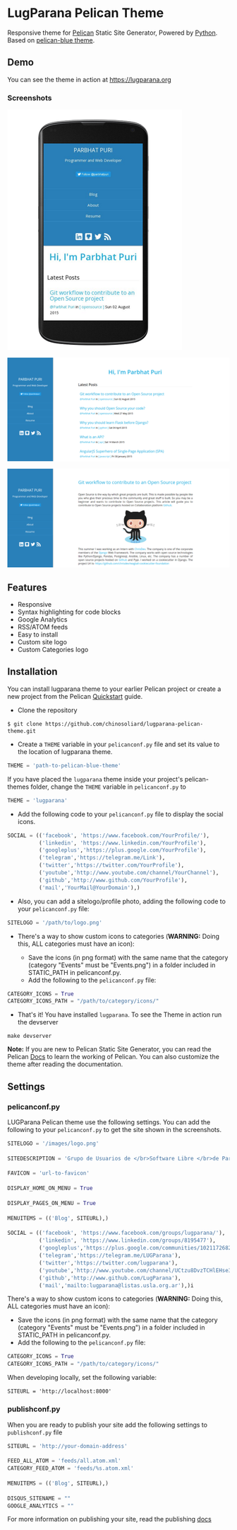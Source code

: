 # LugParana Pelican Theme

Responsive theme for [Pelican](http://blog.getpelican.com/) Static Site Generator, Powered by [Python](https://www.python.org/).  
Based on [pelican-blue theme](https://github.com/Parbhat/pelican-blue).

## Demo

You can see the theme in action at https://lugparana.org

### Screenshots

![homepage-mobile](screenshot-mobile.png)

![homepage-web](screenshot-web.png)

![article](screenshot-article.png)


## Features

* Responsive
* Syntax highlighting for code blocks
* Google Analytics
* RSS/ATOM feeds
* Easy to install
* Custom site logo
* Custom Categories logo

## Installation

You can install lugparana theme to your earlier Pelican project or create a new project from the Pelican [Quickstart](http://docs.getpelican.com/en/3.6.3/quickstart.html) guide.

* Clone the repository

```
$ git clone https://github.com/chinosoliard/lugparana-pelican-theme.git
```

* Create a `THEME` variable in your `pelicanconf.py` file and set its value to the location of lugparana theme.

```python
THEME = 'path-to-pelican-blue-theme'
```

If you have placed the `lugparana` theme inside your project's pelican-themes folder, change the `THEME` variable in `pelicanconf.py` to

```python
THEME = 'lugparana'
```

* Add the following code to your `pelicanconf.py` file to display the social icons.

```python
SOCIAL = (('facebook', 'https://www.facebook.com/YourProfile/'),
          ('linkedin', 'https://www.linkedin.com/YourProfile'),
          ('googleplus','https://plus.google.com/YourProfile'),
          ('telegram','https://telegram.me/Link'),
          ('twitter','https://twitter.com/YourProfile'),
          ('youtube','http://www.youtube.com/channel/YourChannel'),
          ('github','http://www.github.com/YourProfile'),
          ('mail','YourMail@YourDomain'),)  
```

* Also, you can add a sitelogo/profile photo, adding the following code to your `pelicanconf.py` file:  

```python
SITELOGO = '/path/to/logo.png'  
```

* There's a way to show custom icons to categories (**WARNING:** Doing this, ALL categories must have an icon):  

  * Save the icons (in png format) with the same name that the category  (category "Events" must be "Events.png") in a folder included in STATIC_PATH in pelicanconf.py.  
  * Add the following to the `pelicanconf.py` file:
```python
CATEGORY_ICONS = True
CATEGORY_ICONS_PATH = "/path/to/category/icons/"
```

* That's it! You have installed `lugparana`. To see the Theme in action run the devserver

```
make devserver
```

**Note:** If you are new to Pelican Static Site Generator, you can read the Pelican [Docs](http://docs.getpelican.com/en/3.6.3/) to learn the working of Pelican. You can also customize the theme after reading the documentation.

## Settings

### pelicanconf.py

LUGParana Pelican theme use the following settings. You can add the following to your `pelicanconf.py` to get the site shown in the screenshots.

```python
SITELOGO = '/images/logo.png'

SITEDESCRIPTION = 'Grupo de Usuarios de </br>Software Libre </br>de Paraná, Argentina'

FAVICON = 'url-to-favicon'

DISPLAY_HOME_ON_MENU = True

DISPLAY_PAGES_ON_MENU = True

MENUITEMS = (('Blog', SITEURL),)

SOCIAL = (('facebook', 'https://www.facebook.com/groups/lugparana/'),
          ('linkedin', 'https://www.linkedin.com/groups/8195477'),
          ('googleplus','https://plus.google.com/communities/102117268282574409059'),
          ('telegram','https://telegram.me/LUGParana'),
          ('twitter','https://twitter.com/lugparana'),
          ('youtube','http://www.youtube.com/channel/UCtzu8DvzTCHlEHse32Pl9hQ'),
          ('github','http://www.github.com/LugParana'),
          ('mail','mailto:lugparana@listas.usla.org.ar'),)i


```

There's a way to show custom icons to categories (**WARNING:** Doing this, ALL categories must have an icon):

  * Save the icons (in png format) with the same name that the category  (category "Events" must be "Events.png") in a folder included in STATIC_PATH in pelicanconf.py.
  * Add the following to the `pelicanconf.py` file:

```python
CATEGORY_ICONS = True
CATEGORY_ICONS_PATH = "/path/to/category/icons/"
```


When developing locally, set the following variable:
```
SITEURL = 'http://localhost:8000'
```

### publishconf.py

When you are ready to publish your site add the following settings to `publishconf.py` file

```python
SITEURL = 'http://your-domain-address'

FEED_ALL_ATOM = 'feeds/all.atom.xml'
CATEGORY_FEED_ATOM = 'feeds/%s.atom.xml'

MENUITEMS = (('Blog', SITEURL),)

DISQUS_SITENAME = ""
GOOGLE_ANALYTICS = ""
```

For more information on publishing your site, read the publishing [docs](http://docs.getpelican.com/en/3.6.3/publish.html)
